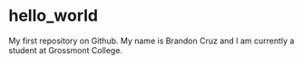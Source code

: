 # hello_world
My first repository on Github. My name is Brandon Cruz and I am currently a student at Grossmont College.
